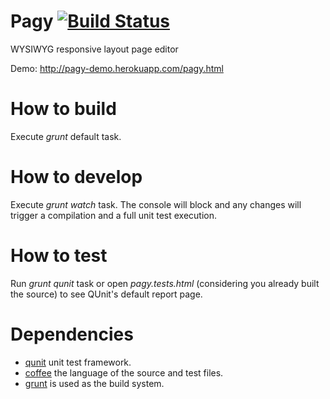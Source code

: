 Pagy [![Build Status](https://travis-ci.org/samuelgrigolato/pagy.png?branch=master)](https://travis-ci.org/samuelgrigolato/pagy)
====

WYSIWYG responsive layout page editor
 
Demo: http://pagy-demo.herokuapp.com/pagy.html
 
How to build
============

Execute _grunt_ default task.

How to develop
==============

Execute _grunt_ _watch_ task. The console will block and any changes will trigger a compilation and a full unit test execution.

How to test
===========

Run _grunt_ _qunit_ task or open _pagy.tests.html_ (considering you already built the source) to see QUnit's default report page.

Dependencies
============

* [qunit](https://qunitjs.com/) unit test framework.
* [coffee](http://coffeescript.org/) the language of the source and test files.
* [grunt](http://gruntjs.com/) is used as the build system.
